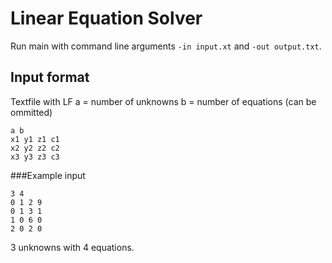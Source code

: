 # Linear Equation Solver
Run main with command line arguments
`-in input.xt` and `-out output.txt`.

## Input format
Textfile with LF
a = number of unknowns
b = number of equations (can be ommitted)
```text
a b
x1 y1 z1 c1
x2 y2 z2 c2
x3 y3 z3 c3
```


###Example input
```text
3 4
0 1 2 9
0 1 3 1
1 0 6 0
2 0 2 0
```

3 unknowns with 4 equations.